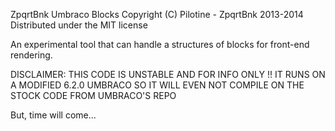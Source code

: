 ZpqrtBnk Umbraco Blocks
Copyright (C) Pilotine - ZpqrtBnk 2013-2014
Distributed under the MIT license  


An experimental tool that can handle a structures of blocks for front-end rendering.

DISCLAIMER: THIS CODE IS UNSTABLE AND FOR INFO ONLY !! IT RUNS ON A MODIFIED 6.2.0 UMBRACO SO IT WILL EVEN NOT COMPILE ON THE STOCK CODE FROM UMBRACO'S REPO

But, time will come...
